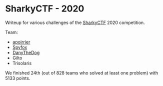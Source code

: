 # SharkyCTF - 2020

Writeup for various challenges of the [SharkyCTF](https://ctfd.sharkyctf.xyz/) 2020 competition.

Team: 
- [apoirrier](https://github.com/apoirrier)
- [Spyfox](https://github.com/leoHeidel)
- [DanyTheDog](https://github.com/dhuynh95)
- Gilto
- Trisolaris

We finished 24th (out of 828 teams who solved at least one problem) with 5133 points.
